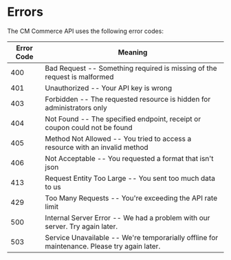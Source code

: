 # Errors

The CM Commerce API uses the following error codes:

Error Code | Meaning
---------- | -------
400 | Bad Request -- Something required is missing of the request is malformed
401 | Unauthorized -- Your API key is wrong
403 | Forbidden -- The requested resource is hidden for administrators only
404 | Not Found -- The specified endpoint, receipt or coupon could not be found
405 | Method Not Allowed -- You tried to access a resource with an invalid method
406 | Not Acceptable -- You requested a format that isn't json
413 | Request Entity Too Large -- You sent too much data to us
429 | Too Many Requests -- You're exceeding the API rate limit
500 | Internal Server Error -- We had a problem with our server. Try again later.
503 | Service Unavailable -- We're temporarially offline for maintenance. Please try again later.
